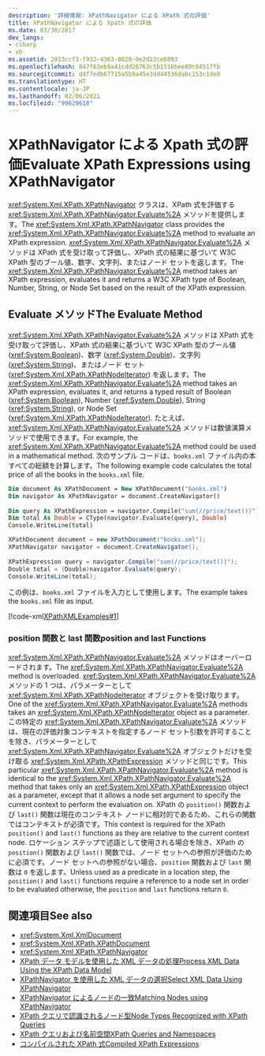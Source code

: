 ```yaml
---
description: '詳細情報: XPathNavigator による XPath 式の評価'
title: XPathNavigator による Xpath 式の評価
ms.date: 03/30/2017
dev_langs:
- csharp
- vb
ms.assetid: 2913ccf3-f932-4363-8028-9e2d22ce6093
ms.openlocfilehash: 847f83eb9a41cdd28763c5b1516bee89c04517fb
ms.sourcegitcommit: ddf7edb67715a5b9a45e3dd44536dabc153c1de0
ms.translationtype: HT
ms.contentlocale: ja-JP
ms.lasthandoff: 02/06/2021
ms.locfileid: "99629618"
---
```

# <a name="evaluate-xpath-expressions-using-xpathnavigator"></a><span data-ttu-id="3f614-103">XPathNavigator による Xpath 式の評価</span><span class="sxs-lookup"><span data-stu-id="3f614-103">Evaluate XPath Expressions using XPathNavigator</span></span>

<span data-ttu-id="3f614-104"><xref:System.Xml.XPath.XPathNavigator> クラスは、XPath 式を評価する <xref:System.Xml.XPath.XPathNavigator.Evaluate%2A> メソッドを提供します。</span><span class="sxs-lookup"><span data-stu-id="3f614-104">The <xref:System.Xml.XPath.XPathNavigator> class provides the <xref:System.Xml.XPath.XPathNavigator.Evaluate%2A> method to evaluate an XPath expression.</span></span> <span data-ttu-id="3f614-105"><xref:System.Xml.XPath.XPathNavigator.Evaluate%2A> メソッドは XPath 式を受け取って評価し、XPath 式の結果に基づいて W3C XPath 型のブール値、数字、文字列、またはノード セットを返します。</span><span class="sxs-lookup"><span data-stu-id="3f614-105">The <xref:System.Xml.XPath.XPathNavigator.Evaluate%2A> method takes an XPath expression, evaluates it and returns a W3C XPath type of Boolean, Number, String, or Node Set based on the result of the XPath expression.</span></span>  
  
## <a name="the-evaluate-method"></a><span data-ttu-id="3f614-106">Evaluate メソッド</span><span class="sxs-lookup"><span data-stu-id="3f614-106">The Evaluate Method</span></span>  

 <span data-ttu-id="3f614-107"><xref:System.Xml.XPath.XPathNavigator.Evaluate%2A> メソッドは XPath 式を受け取って評価し、XPath 式の結果に基づいて W3C XPath 型のブール値 (<xref:System.Boolean>)、数字 (<xref:System.Double>)、文字列 (<xref:System.String>)、またはノード セット (<xref:System.Xml.XPath.XPathNodeIterator>) を返します。</span><span class="sxs-lookup"><span data-stu-id="3f614-107">The <xref:System.Xml.XPath.XPathNavigator.Evaluate%2A> method takes an XPath expression, evaluates it, and returns a typed result of Boolean (<xref:System.Boolean>), Number (<xref:System.Double>), String (<xref:System.String>), or Node Set (<xref:System.Xml.XPath.XPathNodeIterator>).</span></span> <span data-ttu-id="3f614-108">たとえば、<xref:System.Xml.XPath.XPathNavigator.Evaluate%2A> メソッドは数値演算メソッドで使用できます。</span><span class="sxs-lookup"><span data-stu-id="3f614-108">For example, the <xref:System.Xml.XPath.XPathNavigator.Evaluate%2A> method could be used in a mathematical method.</span></span> <span data-ttu-id="3f614-109">次のサンプル コードは、`books.xml` ファイル内の本すべての総額を計算します。</span><span class="sxs-lookup"><span data-stu-id="3f614-109">The following example code calculates the total price of all the books in the `books.xml` file.</span></span>  
  
```vb  
Dim document As XPathDocument = New XPathDocument("books.xml")  
Dim navigator As XPathNavigator = document.CreateNavigator()  
  
Dim query As XPathExpression = navigator.Compile("sum(//price/text())")  
Dim total As Double = CType(navigator.Evaluate(query), Double)  
Console.WriteLine(total)  
```  
  
```csharp  
XPathDocument document = new XPathDocument("books.xml");  
XPathNavigator navigator = document.CreateNavigator();  
  
XPathExpression query = navigator.Compile("sum(//price/text())");  
Double total = (Double)navigator.Evaluate(query);  
Console.WriteLine(total);  
```  
  
 <span data-ttu-id="3f614-110">この例は、`books.xml` ファイルを入力として使用します。</span><span class="sxs-lookup"><span data-stu-id="3f614-110">The example takes the `books.xml` file as input.</span></span>  
  
 [!code-xml[XPathXMLExamples#1](../../../../samples/snippets/xml/VS_Snippets_Data/XPathXMLExamples/XML/books.xml#1)]  
  
### <a name="position-and-last-functions"></a><span data-ttu-id="3f614-111">position 関数と last 関数</span><span class="sxs-lookup"><span data-stu-id="3f614-111">position and last Functions</span></span>  

 <span data-ttu-id="3f614-112"><xref:System.Xml.XPath.XPathNavigator.Evaluate%2A> メソッドはオーバーロードされます。</span><span class="sxs-lookup"><span data-stu-id="3f614-112">The <xref:System.Xml.XPath.XPathNavigator.Evaluate%2A> method is overloaded.</span></span> <span data-ttu-id="3f614-113"><xref:System.Xml.XPath.XPathNavigator.Evaluate%2A> メソッドの 1 つは、パラメーターとして <xref:System.Xml.XPath.XPathNodeIterator> オブジェクトを受け取ります。</span><span class="sxs-lookup"><span data-stu-id="3f614-113">One of the <xref:System.Xml.XPath.XPathNavigator.Evaluate%2A> methods takes an <xref:System.Xml.XPath.XPathNodeIterator> object as a parameter.</span></span> <span data-ttu-id="3f614-114">この特定の <xref:System.Xml.XPath.XPathNavigator.Evaluate%2A> メソッドは、現在の評価対象コンテキストを指定するノード セット引数を許可することを除き、パラメーターとして <xref:System.Xml.XPath.XPathNavigator.Evaluate%2A> オブジェクトだけを受け取る <xref:System.Xml.XPath.XPathExpression> メソッドと同じです。</span><span class="sxs-lookup"><span data-stu-id="3f614-114">This particular <xref:System.Xml.XPath.XPathNavigator.Evaluate%2A> method is identical to the <xref:System.Xml.XPath.XPathNavigator.Evaluate%2A> method that takes only an <xref:System.Xml.XPath.XPathExpression> object as a parameter, except that it allows a node set argument to specify the current context to perform the evaluation on.</span></span> <span data-ttu-id="3f614-115">XPath の `position()` 関数および `last()` 関数は現在のコンテキスト ノードに相対的であるため、これらの関数ではコンテキストが必須です。</span><span class="sxs-lookup"><span data-stu-id="3f614-115">This context is required for the XPath `position()` and `last()` functions as they are relative to the current context node.</span></span> <span data-ttu-id="3f614-116">ロケーション ステップで述語として使用される場合を除き、XPath の `position()` 関数および `last()` 関数では、ノード セットへの参照が評価のために必須です。ノード セットへの参照がない場合、`position` 関数および `last` 関数は `0` を返します。</span><span class="sxs-lookup"><span data-stu-id="3f614-116">Unless used as a predicate in a location step, the `position()` and `last()` functions require a reference to a node set in order to be evaluated otherwise, the `position` and `last` functions return `0`.</span></span>  
  
## <a name="see-also"></a><span data-ttu-id="3f614-117">関連項目</span><span class="sxs-lookup"><span data-stu-id="3f614-117">See also</span></span>

- <xref:System.Xml.XmlDocument>
- <xref:System.Xml.XPath.XPathDocument>
- <xref:System.Xml.XPath.XPathNavigator>
- [<span data-ttu-id="3f614-118">XPath データ モデルを使用した XML データの処理</span><span class="sxs-lookup"><span data-stu-id="3f614-118">Process XML Data Using the XPath Data Model</span></span>](process-xml-data-using-the-xpath-data-model.md)
- [<span data-ttu-id="3f614-119">XPathNavigator を使用した XML データの選択</span><span class="sxs-lookup"><span data-stu-id="3f614-119">Select XML Data Using XPathNavigator</span></span>](select-xml-data-using-xpathnavigator.md)
- [<span data-ttu-id="3f614-120">XPathNavigator によるノードの一致</span><span class="sxs-lookup"><span data-stu-id="3f614-120">Matching Nodes using XPathNavigator</span></span>](matching-nodes-using-xpathnavigator.md)
- [<span data-ttu-id="3f614-121">XPath クエリで認識されるノード型</span><span class="sxs-lookup"><span data-stu-id="3f614-121">Node Types Recognized with XPath Queries</span></span>](node-types-recognized-with-xpath-queries.md)
- [<span data-ttu-id="3f614-122">XPath クエリおよび名前空間</span><span class="sxs-lookup"><span data-stu-id="3f614-122">XPath Queries and Namespaces</span></span>](xpath-queries-and-namespaces.md)
- [<span data-ttu-id="3f614-123">コンパイルされた XPath 式</span><span class="sxs-lookup"><span data-stu-id="3f614-123">Compiled XPath Expressions</span></span>](compiled-xpath-expressions.md)
